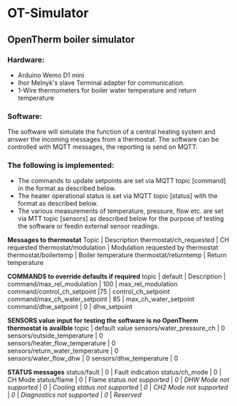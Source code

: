 # OT-Simulator
## OpenTherm boiler simulator

### Hardware:
- Arduino Wemo D1 mini
- Ihor Melnyk's slave Terminal adapter for communication.
- 1-Wire thermometers for boiler water temperature and return temperature

### Software:
The software will simulate the function of a central heating system and answer the incoming messages from a thermostat. The software can be controlled with MQTT messages, the reporting is send on MQTT:

### The following is implemented: 
* The commands to update setpoints are set via MQTT topic [command] in the format as described below.
* The heater operational status is set via MQTT topic [status] with the format as described below.
* The various measurements of temperature, pressure, flow etc. are set via MTT topic [sensors] as described below for the purpose of testing the software or feedin external sensor readings.

**Messages to thermostat**
Topic | Description
thermostat/ch_requested | CH requested
thermostat/modulation | Modulation requested by thermostat
thermostat/boilertemp | Boiler temperature
thermostat/returntemp | Return temperature

**COMMANDS to override defaults if required**
topic | default | Description |
command/max_rel_modulation | 100 | max_rel_modulation
command/control_ch_setpoint |75 | control_ch_setpoint
command/max_ch_water_setpoint | 85 | max_ch_water_setpoint
command/dhw_setpoint | 0 | dhw_setpoint


**SENSORS value input for testing the software is no OpenTherm thermostat is availble**
topic | default value
sensors/water_pressure_ch | 0 
sensors/outside_temperature | 0  
sensors/heater_flow_temperature | 0  
sensors/return_water_temperature | 0  
sensors/water_flow_dhw | 0 
sensors/dhw_temperature | 0

**STATUS messages**
status/fault | 0 | Fault indication 
status/ch_mode | 0 | CH Mode
status/flame | 0 | Flame status
_not supported_ | _0_ | _DHW Mode_
_not supported_ | _0_ | _Cooling status_
_not supported_ | _0_ | _CH2 Mode_
_not supported_ | _0_ | _Diagnostics_
_not supported_ | _0_ | _Reserved_

